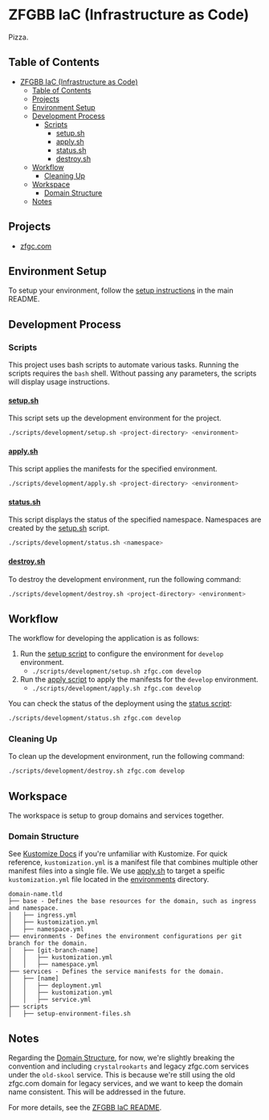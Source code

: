 # ZFGBB IaC (Infrastructure as Code)

Pizza.

## Table of Contents

- [ZFGBB IaC (Infrastructure as Code)](#zfgbb-iac-infrastructure-as-code)
  - [Table of Contents](#table-of-contents)
  - [Projects](#projects)
  - [Environment Setup](#environment-setup)
  - [Development Process](#development-process)
    - [Scripts](#scripts)
      - [setup.sh](#setupsh)
      - [apply.sh](#applysh)
      - [status.sh](#statussh)
      - [destroy.sh](#destroysh)
  - [Workflow](#workflow)
    - [Cleaning Up](#cleaning-up)
  - [Workspace](#workspace)
    - [Domain Structure](#domain-structure)
  - [Notes](#notes)

## Projects

- [zfgc.com](./zfgc.com/README.md)

## Environment Setup

To setup your environment, follow the [setup instructions](../README.md#setup) in the main README.

## Development Process

### Scripts

This project uses bash scripts to automate various tasks. Running the scripts requires the `bash` shell. Without passing any parameters, the scripts will display usage instructions.

#### [setup.sh](./scripts/development/setup.sh)

This script sets up the development environment for the project.

```bash
./scripts/development/setup.sh <project-directory> <environment>
```

#### [apply.sh](./scripts/development/apply.sh)

This script applies the manifests for the specified environment.

```bash
./scripts/development/apply.sh <project-directory> <environment>
```

#### [status.sh](./scripts/development/status.sh)

This script displays the status of the specified namespace. Namespaces are created by the [setup.sh](./scripts/development/setup.sh) script.

```bash
./scripts/development/status.sh <namespace>
```

#### [destroy.sh](./scripts/development/destroy.sh)

To destroy the development environment, run the following command:

```bash
./scripts/development/destroy.sh <project-directory> <environment>
```

## Workflow

The workflow for developing the application is as follows:

1. Run the [setup script](#setupsh) to configure the environment for `develop` environment.
   - `./scripts/development/setup.sh zfgc.com develop`
2. Run the [apply script](#applysh) to apply the manifests for the `develop` environment.
   - `./scripts/development/apply.sh zfgc.com develop`
  
You can check the status of the deployment using the [status script](#statussh):

```bash
./scripts/development/status.sh zfgc.com develop
```

### Cleaning Up

To clean up the development environment, run the following command:

```bash
./scripts/development/destroy.sh zfgc.com develop
```

## Workspace

The workspace is setup to group domains and services together.

### Domain Structure

See [Kustomize Docs](https://kubernetes.io/docs/tasks/manage-kubernetes-objects/kustomization/) if you're unfamiliar with Kustomize. For quick reference, `kustomization.yml` is a manifest file that combines multiple other manifest files into a single file. We use [apply.sh](#applysh) to target a speific `kustomization.yml` file located in the [environments](./environments/) directory.

```text
domain-name.tld
├── base - Defines the base resources for the domain, such as ingress and namespace.
│   ├── ingress.yml
│   ├── kustomization.yml
│   ├── namespace.yml
├── environments - Defines the environment configurations per git branch for the domain.
│   ├── [git-branch-name]
│   │   ├── kustomization.yml
│   │   ├── namespace.yml
├── services - Defines the service manifests for the domain.
│   ├── [name]
│   │   ├── deployment.yml
│   │   ├── kustomization.yml
│   │   ├── service.yml
├── scripts
│   ├── setup-environment-files.sh
```

## Notes

Regarding the [Domain Structure](#domain-structure), for now, we're slightly breaking the convention and including `crystalrookarts` and legacy zfgc.com services under the `old-skool` service. This is because we're still using the old zfgc.com domain for legacy services, and we want to keep the domain name consistent. This will be addressed in the future.

For more details, see the [ZFGBB IaC README](./zfgc.com/README.md).
